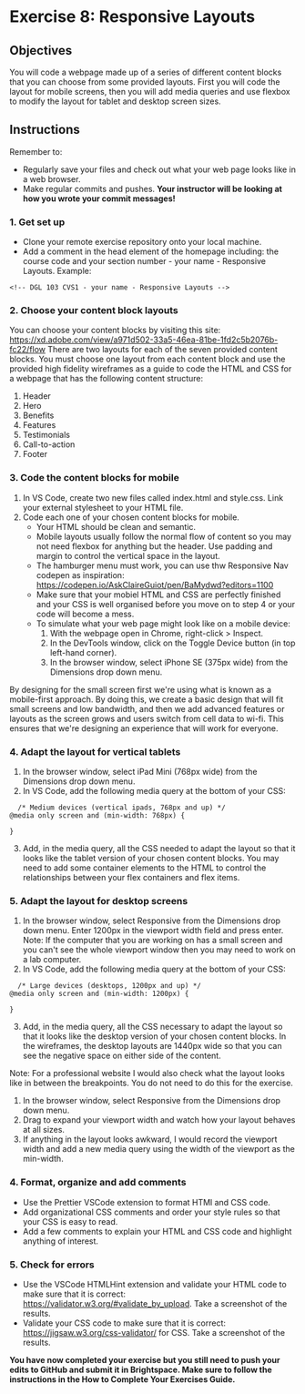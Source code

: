 # Exercise 8: Responsive Layouts

## Objectives
You will code a webpage made up of a series of different content blocks that you can choose from some provided layouts. First you will code the layout for mobile screens, then you will add media queries and use flexbox to modify the layout for tablet and desktop screen sizes.

## Instructions
Remember to:
* Regularly save your files and check out what your web page looks like in a web browser.
* Make regular commits and pushes. **Your instructor will be looking at how you wrote your commit messages!**
### 1. Get set up
* Clone your remote exercise repository onto your local machine.
* Add a comment in the head element of the homepage including: the course code and your section number - your name - Responsive Layouts. Example:
```
<!-- DGL 103 CVS1 - your name - Responsive Layouts -->
```
### 2. Choose your content block layouts
You can choose your content blocks by visiting this site: https://xd.adobe.com/view/a971d502-33a5-46ea-81be-1fd2c5b2076b-fc22/flow
There are two layouts for each of the seven provided content blocks. You must choose one layout from each content block and use the provided high fidelity wireframes as a guide to code the HTML and CSS for a webpage that has the following content structure:
1. Header
2. Hero
3. Benefits
4. Features
5. Testimonials
6. Call-to-action
7. Footer

### 3. Code the content blocks for mobile
1. In VS Code, create two new files called index.html and style.css. Link your external stylesheet to your HTML file. 
2. Code each one of your chosen content blocks for mobile. 
    * Your HTML should be clean and semantic. 
    * Mobile layouts usually follow the normal flow of content so you may not need flexbox for anything but the header. Use padding and margin to control the vertical space in the layout. 
    * The hamburger menu must work, you can use thw Responsive Nav codepen as inspiration: https://codepen.io/AskClaireGuiot/pen/BaMydwd?editors=1100
    * Make sure that your mobiel HTML and CSS are perfectly finished and your CSS is well organised before you move on to step 4 or your code will become a mess.
    * To simulate what your web page might look like on a mobile device: 
      1. With the webpage open in Chrome, right-click > Inspect. 
      2. In the DevTools window, click on the Toggle Device button (in top left-hand corner).
      3. In the browser window, select iPhone SE (375px wide) from the Dimensions drop down menu.

By designing for the small screen first we're using what is known as a mobile-first approach. By doing this, we create a basic design that will fit small screens and low bandwidth, and then we add advanced features or layouts as the screen grows and users switch from cell data to wi-fi. This ensures that we're designing an experience that will work for everyone. 

### 4. Adapt the layout for vertical tablets
1. In the browser window, select iPad Mini (768px wide) from the Dimensions drop down menu.
2. In VS Code, add the following media query at the bottom of your CSS:
```
  /* Medium devices (vertical ipads, 768px and up) */
@media only screen and (min-width: 768px) {

}
```
3. Add, in the media query, all the CSS needed to adapt the layout so that it looks like the tablet version of your chosen content blocks. You may need to add some container elements to the HTML to control the relationships between your flex containers and flex items.

### 5. Adapt the layout for desktop screens
1. In the browser window, select Responsive from the Dimensions drop down menu. Enter 1200px in the viewport width field and press enter. Note: If the computer that you are working on has a small screen and you can't see the whole viewport window then you may need to work on a lab computer.
2. In VS Code, add the following media query at the bottom of your CSS:
```
  /* Large devices (desktops, 1200px and up) */
@media only screen and (min-width: 1200px) {

}
```
3. Add, in the media query, all the CSS necessary to adapt the layout so that it looks like the desktop version of your chosen content blocks. In the wireframes, the desktop layouts are 1440px wide so that you can see the negative space on either side of the content.

Note: For a professional website I would also check what the layout looks like in between the breakpoints. You do not need to do this for the exercise.
  1. In the browser window, select Responsive from the Dimensions drop down menu.
  2. Drag to expand your viewport width and watch how your layout behaves at all sizes.
  3. If anything in the layout looks awkward, I would record the viewport width and add a new media query using the width of the viewport as the min-width.

### 4. Format, organize and add comments 
* Use the Prettier VSCode extension to format HTMl and CSS code.
* Add organizational CSS comments and order your style rules so that your CSS is easy to read.
* Add a few comments to explain your HTML and CSS code and highlight anything of interest.

### 5. Check for errors
* Use the VSCode HTMLHint extension and validate your HTML code to make sure that it is correct: https://validator.w3.org/#validate_by_upload. Take a screenshot of the results.
* Validate your CSS code to make sure that it is correct: https://jigsaw.w3.org/css-validator/ for CSS. Take a screenshot of the results.

**You have now completed your exercise but you still need to push your edits to GitHub and submit it in Brightspace. Make sure to follow the instructions in the How to Complete Your Exercises Guide.** 
